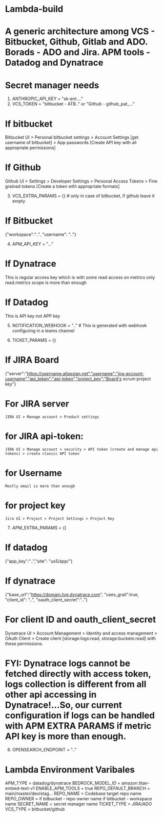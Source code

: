 # Lambda-build
# A generic architecture among VCS - Bitbucket, Github, Gitlab and ADO. Borads - ADO and Jira. APM tools - Datadog and Dynatrace

# Secret manager needs
1. ANTHROPIC_API_KEY = "sk-ant...."
2. VCS_TOKEN = "bitbucket - ATB.." or "Github - github_pat_..."
# If bitbucket
Bitbucket UI > Personal bitbucket settings > Account Settings [get username of bitbucket]
                                           > App passwords [Create API key with all appropriate permissions]
# If Github
Github UI > Settings > Developer Settings > Personal Access Tokens > Fine grained tokens [Create a token with appropriate formats]

3. VCS_EXTRA_PARAMS = {} # only in case of bitbucket, if github leave it empty
# If Bitbucket
{"workspace":"..", "username": ".."}

4. APM_API_KEY = "..."
# If Dynatrace
This is regular access key which is with some read access on metrics only read.metrics scope is more than enough

# If Datadog
This is API key not APP key

5. NOTIFICATION_WEBHOOK = ".."   # This is generated with webhook configuring in a teams channel

6. TICKET_PARAMS = {}
# If JIRA Board
{"server":"https://username.atlassian.net","username":"jira-account-username","api_token":"api-token","project_key":"Board's scrum project key"}

  # For JIRA server
    JIRA UI > Manage account > Product settings

  # for JIRA api-token:
    JIRA UI > Manage account > security > API token (create and manage api tokens) > create classic API token

  # for Username
    Mostly email is more than enough
  # for project key
    Jira UI > Project > Project Settings > Project Key

7. APM_EXTRA_PARAMS = {}
# If datadog
  {"app_key":"..","site": "us5/app/<EMPTY>"}

# If dynatrace
{"base_url":"https://domain.live.dynatrace.com", "uses_grail":true, "client_id": "..", "oauth_client_secret":".."}

  # For client ID and oauth_client_secret
  Dynatrace UI > Account Management > Identity and access management > OAuth Client > Create client [storage:logs:read, storage:buckets:read] with these       permissions.

  # FYI: Dynatrace logs cannot be fetched directly with access token, logs collection is different from all other api accessing in Dynatrace!...So, our current configuration if logs can be handled with APM EXTRA PARAMS if metric API key is more than enough.

8. OPENSEARCH_ENDPOINT = ".."

# Lambda Environment Varibales
APM_TYPE = datadog/dynatrace
BEDROCK_MODEL_ID = amazon.titan-embed-text-v1
ENABLE_APM_TOOLS = true
REPO_DEFAULT_BRANCH = main/master/dev/stag...
REPO_NAME = Codebase target repo name 
REPO_OWNER = if bitbucket - repo owner name
             if bitbucket - workspace name
SECRET_NAME = secret manager name
TICKET_TYPE = JIRA/ADO
VCS_TYPE = bitbucket/github

